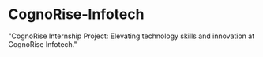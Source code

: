 # CognoRise-Infotech
"CognoRise Internship Project: Elevating technology skills and innovation at CognoRise Infotech."
